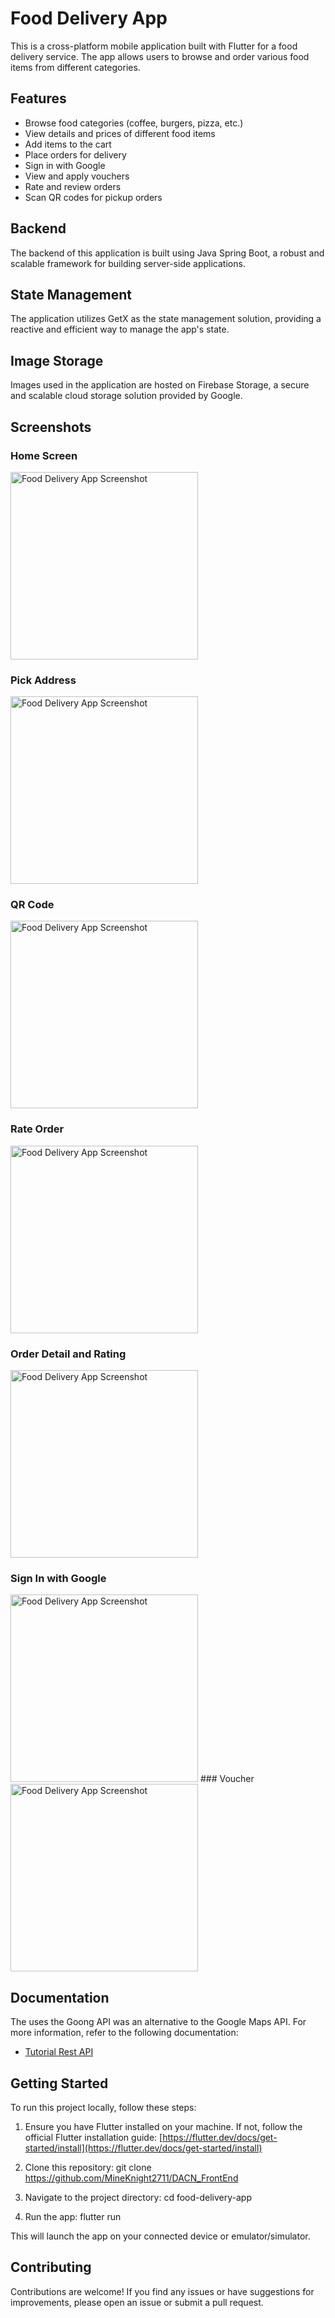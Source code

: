 # Food Delivery App

This is a cross-platform mobile application built with Flutter for a food delivery service. The app allows users to browse and order various food items from different categories.

## Features

- Browse food categories (coffee, burgers, pizza, etc.)
- View details and prices of different food items
- Add items to the cart
- Place orders for delivery
- Sign in with Google
- View and apply vouchers
- Rate and review orders
- Scan QR codes for pickup orders
## Backend

The backend of this application is built using Java Spring Boot, a robust and scalable framework for building server-side applications.

## State Management

The application utilizes GetX as the state management solution, providing a reactive and efficient way to manage the app's state.

## Image Storage

Images used in the application are hosted on Firebase Storage, a secure and scalable cloud storage solution provided by Google.

## Screenshots

### Home Screen
<img src="https://firebasestorage.googleapis.com/v0/b/fooddeliveryv2-c6f80.appspot.com/o/screenshot%2FHomeScreen.PNG?alt=media&token=e5052b05-a5f9-41cd-95af-2cba5bee9b87" alt="Food Delivery App Screenshot" width="300"/>

### Pick Address
<img src="https://firebasestorage.googleapis.com/v0/b/fooddeliveryv2-c6f80.appspot.com/o/screenshot%2FPickAddress.PNG?alt=media&token=08fd5528-0c17-4349-8204-12d63db8372e" alt="Food Delivery App Screenshot" width="300"/>

### QR Code
<img src="https://firebasestorage.googleapis.com/v0/b/fooddeliveryv2-c6f80.appspot.com/o/screenshot%2FQRCODE.PNG?alt=media&token=c701a4f5-4e13-4656-ab9f-0f8df8bd5be1" alt="Food Delivery App Screenshot" width="300"/>

### Rate Order
<img src="https://firebasestorage.googleapis.com/v0/b/fooddeliveryv2-c6f80.appspot.com/o/screenshot%2FRateOrder.PNG?alt=media&token=1e672579-b6f3-4c2d-8cf8-ef72c3460b90" alt="Food Delivery App Screenshot" width="300"/>

### Order Detail and Rating
<img src="https://firebasestorage.googleapis.com/v0/b/fooddeliveryv2-c6f80.appspot.com/o/screenshot%2FRateandOrderDetails.PNG?alt=media&token=c8ebd5d0-d1d1-4879-be90-d39906232c73" alt="Food Delivery App Screenshot" width="300"/>

### Sign In with Google
<img src="https://firebasestorage.googleapis.com/v0/b/fooddeliveryv2-c6f80.appspot.com/o/screenshot%2FSignInWithGoogle.PNG?alt=media&token=babbe1ad-063e-4aa4-8ed9-1d2e03164059" alt="Food Delivery App Screenshot" width="300"/>
### Voucher
<img src="https://firebasestorage.googleapis.com/v0/b/fooddeliveryv2-c6f80.appspot.com/o/screenshot%2FVoucher.PNG?alt=media&token=97191284-efe1-443a-9a38-cc6524f6d7ac" alt="Food Delivery App Screenshot" width="300"/>

## Documentation

The uses the Goong API was an alternative to the Google Maps API. For more information, refer to the following documentation:

- [Tutorial Rest API](https://document.goong.io/tutorial-Rest-Api.html)

## Getting Started

To run this project locally, follow these steps:

1. Ensure you have Flutter installed on your machine. If not, follow the official Flutter installation guide: [https://flutter.dev/docs/get-started/install](https://flutter.dev/docs/get-started/install)

2. Clone this repository:
git clone https://github.com/MineKnight2711/DACN_FrontEnd

3. Navigate to the project directory:
cd food-delivery-app

4. Run the app:
flutter run

This will launch the app on your connected device or emulator/simulator.

## Contributing

Contributions are welcome! If you find any issues or have suggestions for improvements, please open an issue or submit a pull request.
